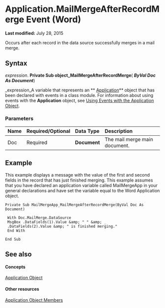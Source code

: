 
# Application.MailMergeAfterRecordMerge Event (Word)

 **Last modified:** July 28, 2015

Occurs after each record in the data source successfully merges in a mail merge.

## Syntax

 _expression_. **Private Sub object_MailMergeAfterRecordMerge**( **_ByVal Doc As Document_**)

 _expression_A variable that represents an  ** [Application](d1cf6f8f-4e88-bf01-93b4-90a83f79cb44.md)** object that has been declared with events in a class module. For information about using events with the **Application** object, see [Using Events with the Application Object](784c4c61-7e47-3dbf-46f6-da655f786ca1.md).


### Parameters



|**Name**|**Required/Optional**|**Data Type**|**Description**|
|:-----|:-----|:-----|:-----|
|Doc|Required| **Document**|The mail merge main document.|

## Example

This example displays a message with the value of the first and second fields in the record that has just finished merging. This example assumes that you have declared an application variable called MailMergeApp in your general declarations and have set the variable equal to the Word Application object.


```
Private Sub MailMergeApp_MailMergeAfterRecordMerge(ByVal Doc As Document) 
 
 With Doc.MailMerge.DataSource 
 MsgBox .DataFields(1).Value &amp; " " &amp; _ 
 .DataFields(2).Value &amp; " is finished merging." 
 End With 
 
End Sub
```


## See also


#### Concepts


 [Application Object](d1cf6f8f-4e88-bf01-93b4-90a83f79cb44.md)
#### Other resources


 [Application Object Members](71669f1e-65f1-b0f1-b67d-355dfdbebe50.md)
